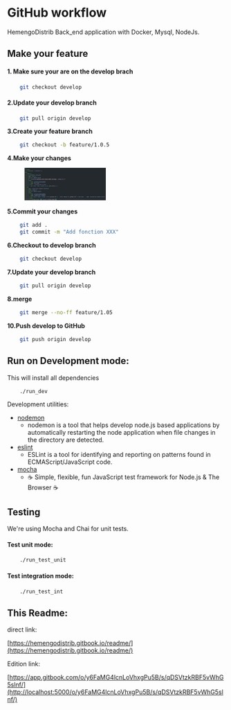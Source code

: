 # GitHub workflow

HemengoDistrib Back\_end application  with Docker, Mysql, NodeJs.



## Make your feature

#### 1. Make sure your are on the develop brach

```bash
    git checkout develop
```

#### 2.Update your develop branch

```bash
    git pull origin develop
```

**3.Create your feature branch**

```bash
    git checkout -b feature/1.0.5
```

**4.Make your changes**

<div align="left">

<figure><img src=".gitbook/assets/Screenshot_20230627_152856.png" alt="" width="188"><figcaption></figcaption></figure>

</div>

**5.Commit your changes**

```bash
    git add .
    git commit -m "Add fonction XXX"
```

**6.Checkout to develop branch**

```bash
    git checkout develop
```

**7.Update your develop branch**

```bash
    git pull origin develop
```

**8.merge**

```bash
    git merge --no-ff feature/1.05
```

**10.Push develop to GitHub**

```bash
    git push origin develop
```

## Run on Development mode:

This will install all dependencies

```bash
    ./run_dev
```

Development utilities:

* [nodemon](https://www.npmjs.com/package/nodemon)
  * nodemon is a tool that helps develop node.js based applications by automatically restarting the node application when file changes in the directory are detected.
* [eslint](https://www.npmjs.com/package/eslint)
  * ESLint is a tool for identifying and reporting on patterns found in ECMAScript/JavaScript code.
* [mocha](https://www.npmjs.com/package/mocha)
  * ☕️ Simple, flexible, fun JavaScript test framework for Node.js & The Browser ☕️



## Testing

We're using Mocha and Chai for unit tests.

#### Test unit mode:

```bash
    ./run_test_unit
```

#### Test integration mode:

```bash
    ./run_test_int
```

## This Readme:

direct link:

[https://hemengodistrib.gitbook.io/readme/](https://hemengodistrib.gitbook.io/readme/)

Edition link:

[https://app.gitbook.com/o/y6FaMG4lcnLoVhxgPu5B/s/qDSVtzkRBF5vWhG5slnf/](http://localhost:5000/o/y6FaMG4lcnLoVhxgPu5B/s/qDSVtzkRBF5vWhG5slnf/)
